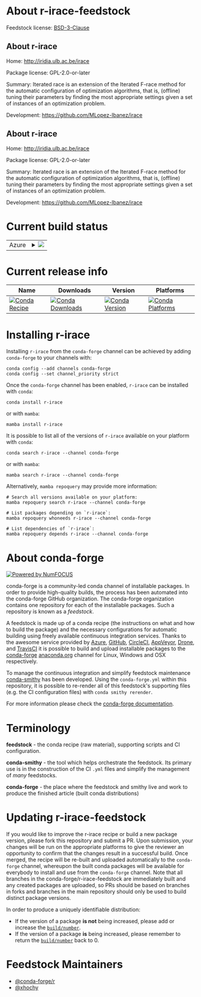 About r-irace-feedstock
=======================

Feedstock license: [BSD-3-Clause](https://github.com/conda-forge/r-irace-feedstock/blob/main/LICENSE.txt)


About r-irace
-------------

Home: http://iridia.ulb.ac.be/irace

Package license: GPL-2.0-or-later

Summary: Iterated race is an extension of the Iterated F-race method for the automatic configuration of optimization algorithms, that is, (offline) tuning their parameters by finding the most appropriate settings given a set of instances of an optimization problem.

Development: https://github.com/MLopez-Ibanez/irace

About r-irace
-------------

Home: http://iridia.ulb.ac.be/irace

Package license: GPL-2.0-or-later

Summary: Iterated race is an extension of the Iterated F-race method for the automatic configuration of optimization algorithms, that is, (offline) tuning their parameters by finding the most appropriate settings given a set of instances of an optimization problem.

Development: https://github.com/MLopez-Ibanez/irace

Current build status
====================


<table>
    
  <tr>
    <td>Azure</td>
    <td>
      <details>
        <summary>
          <a href="https://dev.azure.com/conda-forge/feedstock-builds/_build/latest?definitionId=7207&branchName=main">
            <img src="https://dev.azure.com/conda-forge/feedstock-builds/_apis/build/status/r-irace-feedstock?branchName=main">
          </a>
        </summary>
        <table>
          <thead><tr><th>Variant</th><th>Status</th></tr></thead>
          <tbody><tr>
              <td>linux_64_r_base4.4</td>
              <td>
                <a href="https://dev.azure.com/conda-forge/feedstock-builds/_build/latest?definitionId=7207&branchName=main">
                  <img src="https://dev.azure.com/conda-forge/feedstock-builds/_apis/build/status/r-irace-feedstock?branchName=main&jobName=linux&configuration=linux%20linux_64_r_base4.4" alt="variant">
                </a>
              </td>
            </tr><tr>
              <td>linux_64_r_base4.5</td>
              <td>
                <a href="https://dev.azure.com/conda-forge/feedstock-builds/_build/latest?definitionId=7207&branchName=main">
                  <img src="https://dev.azure.com/conda-forge/feedstock-builds/_apis/build/status/r-irace-feedstock?branchName=main&jobName=linux&configuration=linux%20linux_64_r_base4.5" alt="variant">
                </a>
              </td>
            </tr><tr>
              <td>osx_64_r_base4.4</td>
              <td>
                <a href="https://dev.azure.com/conda-forge/feedstock-builds/_build/latest?definitionId=7207&branchName=main">
                  <img src="https://dev.azure.com/conda-forge/feedstock-builds/_apis/build/status/r-irace-feedstock?branchName=main&jobName=osx&configuration=osx%20osx_64_r_base4.4" alt="variant">
                </a>
              </td>
            </tr><tr>
              <td>osx_64_r_base4.5</td>
              <td>
                <a href="https://dev.azure.com/conda-forge/feedstock-builds/_build/latest?definitionId=7207&branchName=main">
                  <img src="https://dev.azure.com/conda-forge/feedstock-builds/_apis/build/status/r-irace-feedstock?branchName=main&jobName=osx&configuration=osx%20osx_64_r_base4.5" alt="variant">
                </a>
              </td>
            </tr><tr>
              <td>win_64_r_base4.4</td>
              <td>
                <a href="https://dev.azure.com/conda-forge/feedstock-builds/_build/latest?definitionId=7207&branchName=main">
                  <img src="https://dev.azure.com/conda-forge/feedstock-builds/_apis/build/status/r-irace-feedstock?branchName=main&jobName=win&configuration=win%20win_64_r_base4.4" alt="variant">
                </a>
              </td>
            </tr><tr>
              <td>win_64_r_base4.5</td>
              <td>
                <a href="https://dev.azure.com/conda-forge/feedstock-builds/_build/latest?definitionId=7207&branchName=main">
                  <img src="https://dev.azure.com/conda-forge/feedstock-builds/_apis/build/status/r-irace-feedstock?branchName=main&jobName=win&configuration=win%20win_64_r_base4.5" alt="variant">
                </a>
              </td>
            </tr>
          </tbody>
        </table>
      </details>
    </td>
  </tr>
</table>

Current release info
====================

| Name | Downloads | Version | Platforms |
| --- | --- | --- | --- |
| [![Conda Recipe](https://img.shields.io/badge/recipe-r--irace-green.svg)](https://anaconda.org/conda-forge/r-irace) | [![Conda Downloads](https://img.shields.io/conda/dn/conda-forge/r-irace.svg)](https://anaconda.org/conda-forge/r-irace) | [![Conda Version](https://img.shields.io/conda/vn/conda-forge/r-irace.svg)](https://anaconda.org/conda-forge/r-irace) | [![Conda Platforms](https://img.shields.io/conda/pn/conda-forge/r-irace.svg)](https://anaconda.org/conda-forge/r-irace) |

Installing r-irace
==================

Installing `r-irace` from the `conda-forge` channel can be achieved by adding `conda-forge` to your channels with:

```
conda config --add channels conda-forge
conda config --set channel_priority strict
```

Once the `conda-forge` channel has been enabled, `r-irace` can be installed with `conda`:

```
conda install r-irace
```

or with `mamba`:

```
mamba install r-irace
```

It is possible to list all of the versions of `r-irace` available on your platform with `conda`:

```
conda search r-irace --channel conda-forge
```

or with `mamba`:

```
mamba search r-irace --channel conda-forge
```

Alternatively, `mamba repoquery` may provide more information:

```
# Search all versions available on your platform:
mamba repoquery search r-irace --channel conda-forge

# List packages depending on `r-irace`:
mamba repoquery whoneeds r-irace --channel conda-forge

# List dependencies of `r-irace`:
mamba repoquery depends r-irace --channel conda-forge
```


About conda-forge
=================

[![Powered by
NumFOCUS](https://img.shields.io/badge/powered%20by-NumFOCUS-orange.svg?style=flat&colorA=E1523D&colorB=007D8A)](https://numfocus.org)

conda-forge is a community-led conda channel of installable packages.
In order to provide high-quality builds, the process has been automated into the
conda-forge GitHub organization. The conda-forge organization contains one repository
for each of the installable packages. Such a repository is known as a *feedstock*.

A feedstock is made up of a conda recipe (the instructions on what and how to build
the package) and the necessary configurations for automatic building using freely
available continuous integration services. Thanks to the awesome service provided by
[Azure](https://azure.microsoft.com/en-us/services/devops/), [GitHub](https://github.com/),
[CircleCI](https://circleci.com/), [AppVeyor](https://www.appveyor.com/),
[Drone](https://cloud.drone.io/welcome), and [TravisCI](https://travis-ci.com/)
it is possible to build and upload installable packages to the
[conda-forge](https://anaconda.org/conda-forge) [anaconda.org](https://anaconda.org/)
channel for Linux, Windows and OSX respectively.

To manage the continuous integration and simplify feedstock maintenance
[conda-smithy](https://github.com/conda-forge/conda-smithy) has been developed.
Using the ``conda-forge.yml`` within this repository, it is possible to re-render all of
this feedstock's supporting files (e.g. the CI configuration files) with ``conda smithy rerender``.

For more information please check the [conda-forge documentation](https://conda-forge.org/docs/).

Terminology
===========

**feedstock** - the conda recipe (raw material), supporting scripts and CI configuration.

**conda-smithy** - the tool which helps orchestrate the feedstock.
                   Its primary use is in the construction of the CI ``.yml`` files
                   and simplify the management of *many* feedstocks.

**conda-forge** - the place where the feedstock and smithy live and work to
                  produce the finished article (built conda distributions)


Updating r-irace-feedstock
==========================

If you would like to improve the r-irace recipe or build a new
package version, please fork this repository and submit a PR. Upon submission,
your changes will be run on the appropriate platforms to give the reviewer an
opportunity to confirm that the changes result in a successful build. Once
merged, the recipe will be re-built and uploaded automatically to the
`conda-forge` channel, whereupon the built conda packages will be available for
everybody to install and use from the `conda-forge` channel.
Note that all branches in the conda-forge/r-irace-feedstock are
immediately built and any created packages are uploaded, so PRs should be based
on branches in forks and branches in the main repository should only be used to
build distinct package versions.

In order to produce a uniquely identifiable distribution:
 * If the version of a package **is not** being increased, please add or increase
   the [``build/number``](https://docs.conda.io/projects/conda-build/en/latest/resources/define-metadata.html#build-number-and-string).
 * If the version of a package **is** being increased, please remember to return
   the [``build/number``](https://docs.conda.io/projects/conda-build/en/latest/resources/define-metadata.html#build-number-and-string)
   back to 0.

Feedstock Maintainers
=====================

* [@conda-forge/r](https://github.com/orgs/conda-forge/teams/r/)
* [@xhochy](https://github.com/xhochy/)

